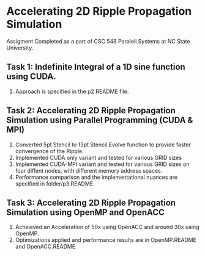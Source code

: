 # Accelerating 2D Ripple Propagation Simulation 
Assigment Completed as a part of CSC 548 Paralell Systems at NC State University.


## Task 1: Indefinite Integral of a 1D sine function using CUDA.
1) Approach is specified in the p2.README file.

## Task 2: Accelerating 2D Ripple Propagation Simulation using Parallel Programming (CUDA & MPI)
1) Converted 5pt Stencil to 13pt Stencil Evolve function to provide faster convergence of the Ripple.
2) Implemented CUDA only variant and tested for various GRID sizes
3) Implemented CUDA-MPI variant and tested for various GRID sizes on four diffent nodes, with different memory address spaces.
4) Performance comparison and the implementational nuances are specified in folder/p3.README.
 
## Task 3: Accelerating 2D Ripple Propagation Simulation using OpenMP and OpenACC
1) Acheieved an Acceleration of 50x using OpenACC and around 30x using OpenMP.
2) Optimizations applied and performance results are in OpenMP.README and OpenACC.README
